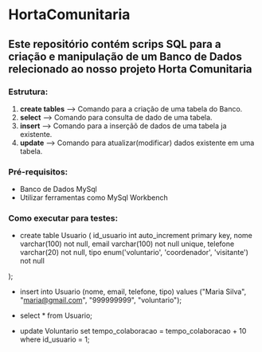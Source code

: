 # HortaComunitaria
## Este repositório contém scrips SQL para a criação e manipulação de um Banco de Dados relecionado ao nosso projeto __Horta Comunitaria__

### Estrutura:
1. **create tables** --> Comando para a criação de uma tabela do Banco.
2. **select** --> Comando para consulta de dado de uma tabela.
3. **insert** --> Comando para a inserçãõ de dados de uma tabela ja existente.
4. **update** --> Comando para atualizar(modificar) dados existente em uma tabela.

### Pré-requisitos:
- Banco de Dados MySql
- Utilizar ferramentas como MySql Workbench

### Como executar para testes:
- create table Usuario (
    id_usuario int auto_increment primary key,
    nome varchar(100) not null,
    email varchar(100) not null unique,
    telefone varchar(20) not null,
    tipo enum('voluntario', 'coordenador', 'visitante') not null
    
);
- insert into Usuario (nome, email, telefone, tipo) 
values ("Maria Silva", "maria@gmail.com", "999999999", "voluntario");

- select * from Usuario; 
- update Voluntario 
set tempo_colaboracao = tempo_colaboracao + 10 
where id_usuario = 1;
